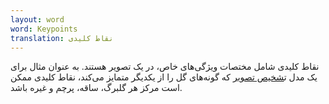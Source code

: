 ```yaml
---
layout: word
word: Keypoints
translation: نقاط کلیدی
---
```


نقاط کلیدی شامل مختصات ویژگی‌های خاص، در یک تصویر هستند. به عنوان مثال برای یک مدل ت[شخیص تصویر](/i/image_recognition) که گونه‌های گل را از یکدیگر متمایز می‌کند، نقاط کلیدی ممکن است مرکز هر گلبرگ، ساقه، پرچم و غیره باشد.
